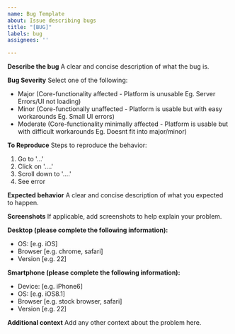 ```yaml
---
name: Bug Template
about: Issue describing bugs
title: "[BUG]"
labels: bug
assignees: ''

---
```


**Describe the bug**
A clear and concise description of what the bug is.

**Bug Severity**
Select one of the following:
- Major (Core-functionality affected - Platform is unusable Eg. Server Errors/UI not loading)
- Minor (Core-functionally unaffected - Platform is usable but with easy workarounds Eg. Small UI errors)
- Moderate (Core-functionality minimally affected - Platform is usable but with difficult workarounds Eg. Doesnt fit into major/minor)


**To Reproduce**
Steps to reproduce the behavior:
1. Go to '...'
2. Click on '....'
3. Scroll down to '....'
4. See error

**Expected behavior**
A clear and concise description of what you expected to happen.

**Screenshots**
If applicable, add screenshots to help explain your problem.

**Desktop (please complete the following information):**
 - OS: [e.g. iOS]
 - Browser [e.g. chrome, safari]
 - Version [e.g. 22]

**Smartphone (please complete the following information):**
 - Device: [e.g. iPhone6]
 - OS: [e.g. iOS8.1]
 - Browser [e.g. stock browser, safari]
 - Version [e.g. 22]

**Additional context**
Add any other context about the problem here.